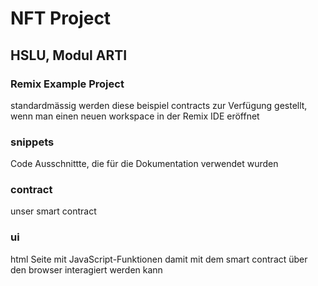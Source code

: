# NFT Project

## HSLU, Modul ARTI

### Remix Example Project
standardmässig werden diese beispiel contracts zur Verfügung gestellt, wenn man einen neuen workspace in der Remix IDE eröffnet

### snippets
Code Ausschnittte, die für die Dokumentation verwendet wurden

### contract
unser smart contract

### ui
html Seite mit JavaScript-Funktionen damit mit dem smart contract über den browser interagiert werden kann
